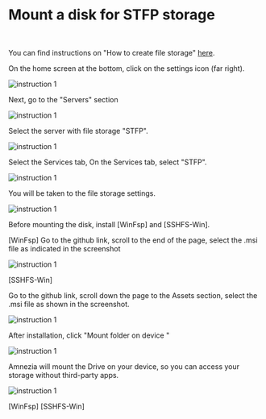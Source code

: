 #  Mount a disk for STFP storage 
&nbsp;

You can find instructions on "How to create file storage" [here].


On the home screen at the bottom, click on the settings icon (far right).

![instruction 1](https://raw.githubusercontent.com/Aftershock669/amnezia-open-docs/master/docs/ru/instructions/25_stfp_mounte_disk/img/stftpmd_en_1.png)

Next, go to the "Servers" section

![instruction 1](https://raw.githubusercontent.com/Aftershock669/amnezia-open-docs/master/docs/ru/instructions/25_stfp_mounte_disk/img/stftpmd_en_2.png)

Select the server with file storage "STFP".

![instruction 1](https://raw.githubusercontent.com/Aftershock669/amnezia-open-docs/master/docs/ru/instructions/25_stfp_mounte_diskimg/stftpmd_en_3.png)


Select the Services tab, 
On the Services tab, select "STFP".

![instruction 1](https://raw.githubusercontent.com/Aftershock669/amnezia-open-docs/master/docs/ru/instructions/25_stfp_mounte_disk/img/stftpmd_en_4.png)


You will be taken to the file storage settings.

![instruction 1](https://raw.githubusercontent.com/Aftershock669/amnezia-open-docs/master/docs/ru/instructions/25_stfp_mounte_diskp/img/stftpmd_en_5.png)

Before mounting the disk, install [WinFsp] and [SSHFS-Win].

[WinFsp] 
Go to the github link, scroll to the end of the page, select the .msi file as indicated in the screenshot


![instruction 1](https://raw.githubusercontent.com/Aftershock669/amnezia-open-docs/master/docs/ru/instructions/25_stfp_mounte_disk/img/stftpmd_en_6.png)

[SSHFS-Win] 

Go to the github link, scroll down the page to the Assets section, select the .msi file as shown in the screenshot.

![instruction 1](https://raw.githubusercontent.com/Aftershock669/amnezia-open-docs/master/docs/ru/instructions/25_stfp_mounte_disk/img/stftpmd_en_7.png)

After installation, click "Mount folder on device "

![instruction 1](https://raw.githubusercontent.com/Aftershock669/amnezia-open-docs/master/docs/ru/instructions/25_stfp_mounte_disk/img/stftpmd_en_8.png)

Amnezia will mount the Drive on your device, so you can access your storage without third-party apps.

![instruction 1](https://raw.githubusercontent.com/Aftershock669/amnezia-open-docs/master/docs/ru/instructions/25_stfp_mounte_disk/img/stftpmd_en_9.png)


[amnezia-site-ext-link]: https://amnezia-web-nx1r.vercel.app
[about-int-link]: /about
[here]: https://codex.wordpress.org/ 
[WinFsp] 
[SSHFS-Win] 
